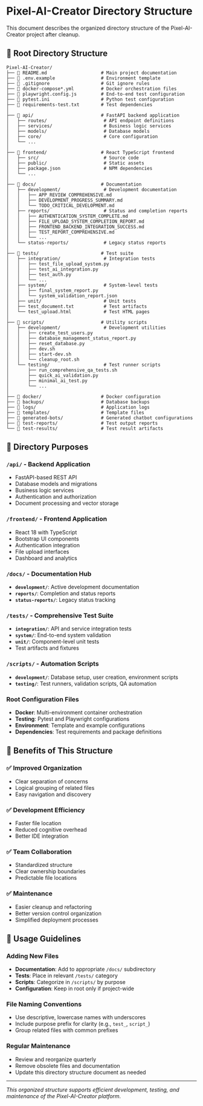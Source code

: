 # Pixel-AI-Creator Directory Structure

This document describes the organized directory structure of the Pixel-AI-Creator project after cleanup.

## 📁 Root Directory Structure

```
Pixel-AI-Creator/
├── 📄 README.md                    # Main project documentation
├── 📄 .env.example                 # Environment template
├── 📄 .gitignore                   # Git ignore rules
├── 📄 docker-compose*.yml          # Docker orchestration files
├── 📄 playwright.config.js         # End-to-end test configuration
├── 📄 pytest.ini                   # Python test configuration
├── 📄 requirements-test.txt        # Test dependencies
│
├── 📁 api/                         # FastAPI backend application
│   ├── routes/                     # API endpoint definitions
│   ├── services/                   # Business logic services
│   ├── models/                     # Database models
│   ├── core/                       # Core configuration
│   └── ...
│
├── 📁 frontend/                    # React TypeScript frontend
│   ├── src/                        # Source code
│   ├── public/                     # Static assets
│   ├── package.json                # NPM dependencies
│   └── ...
│
├── 📁 docs/                        # Documentation
│   ├── development/                # Development documentation
│   │   ├── APP_REVIEW_COMPREHENSIVE.md
│   │   ├── DEVELOPMENT_PROGRESS_SUMMARY.md
│   │   └── TODO_CRITICAL_DEVELOPMENT.md
│   ├── reports/                    # Status and completion reports
│   │   ├── AUTHENTICATION_SYSTEM_COMPLETE.md
│   │   ├── FILE_UPLOAD_SYSTEM_COMPLETION_REPORT.md
│   │   ├── FRONTEND_BACKEND_INTEGRATION_SUCCESS.md
│   │   ├── TEST_REPORT_COMPREHENSIVE.md
│   │   └── ...
│   └── status-reports/             # Legacy status reports
│
├── 📁 tests/                       # Test suite
│   ├── integration/                # Integration tests
│   │   ├── test_file_upload_system.py
│   │   ├── test_ai_integration.py
│   │   ├── test_auth.py
│   │   └── ...
│   ├── system/                     # System-level tests
│   │   ├── final_system_report.py
│   │   └── system_validation_report.json
│   ├── unit/                       # Unit tests
│   ├── test_document.txt           # Test artifacts
│   └── test_upload.html            # Test HTML pages
│
├── 📁 scripts/                     # Utility scripts
│   ├── development/                # Development utilities
│   │   ├── create_test_users.py
│   │   ├── database_management_status_report.py
│   │   ├── reset_database.py
│   │   ├── dev.sh
│   │   ├── start-dev.sh
│   │   └── cleanup_root.sh
│   └── testing/                    # Test runner scripts
│       ├── run_comprehensive_qa_tests.sh
│       ├── quick_ai_validation.py
│       ├── minimal_ai_test.py
│       └── ...
│
├── 📁 docker/                      # Docker configuration
├── 📁 backups/                     # Database backups
├── 📁 logs/                        # Application logs
├── 📁 templates/                   # Template files
├── 📁 generated-bots/              # Generated chatbot configurations
├── 📁 test-reports/                # Test output reports
└── 📁 test-results/                # Test result artifacts
```

## 📂 Directory Purposes

### `/api/` - Backend Application
- FastAPI-based REST API
- Database models and migrations
- Business logic services
- Authentication and authorization
- Document processing and vector storage

### `/frontend/` - Frontend Application
- React 18 with TypeScript
- Bootstrap UI components
- Authentication integration
- File upload interfaces
- Dashboard and analytics

### `/docs/` - Documentation Hub
- **`development/`**: Active development documentation
- **`reports/`**: Completion and status reports
- **`status-reports/`**: Legacy status tracking

### `/tests/` - Comprehensive Test Suite
- **`integration/`**: API and service integration tests
- **`system/`**: End-to-end system validation
- **`unit/`**: Component-level unit tests
- Test artifacts and fixtures

### `/scripts/` - Automation Scripts
- **`development/`**: Database setup, user creation, environment scripts
- **`testing/`**: Test runners, validation scripts, QA automation

### Root Configuration Files
- **Docker**: Multi-environment container orchestration
- **Testing**: Pytest and Playwright configurations
- **Environment**: Template and example configurations
- **Dependencies**: Test requirements and package definitions

## 🚀 Benefits of This Structure

### ✅ **Improved Organization**
- Clear separation of concerns
- Logical grouping of related files
- Easy navigation and discovery

### ✅ **Development Efficiency**
- Faster file location
- Reduced cognitive overhead
- Better IDE integration

### ✅ **Team Collaboration**
- Standardized structure
- Clear ownership boundaries
- Predictable file locations

### ✅ **Maintenance**
- Easier cleanup and refactoring
- Better version control organization
- Simplified deployment processes

## 🔧 Usage Guidelines

### Adding New Files
- **Documentation**: Add to appropriate `/docs/` subdirectory
- **Tests**: Place in relevant `/tests/` category
- **Scripts**: Categorize in `/scripts/` by purpose
- **Configuration**: Keep in root only if project-wide

### File Naming Conventions
- Use descriptive, lowercase names with underscores
- Include purpose prefix for clarity (e.g., `test_`, `script_`)
- Group related files with common prefixes

### Regular Maintenance
- Review and reorganize quarterly
- Remove obsolete files and documentation
- Update this directory structure document as needed

---

*This organized structure supports efficient development, testing, and maintenance of the Pixel-AI-Creator platform.*
